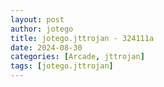 ```yaml
---
layout: post
author: jotego
title: jotego.jttrojan - 324111a
date: 2024-08-30
categories: [Arcade, jttrojan]
tags: [jotego.jttrojan]
---
```


